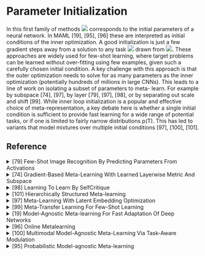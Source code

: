 # Parameter Initialization 

In this first family of methods <img src="https://render.githubusercontent.com/render/math?math=\omega"> corresponds to 
the initial parameters of a neural network. In MAML [19], [95], [96] these are interpreted as initial conditions of the 
inner optimization. A good initialization is just a few gradient steps away from a solution to any task 
<img src="https://render.githubusercontent.com/render/math?math=\mathcal{T}"> drawn from
<img src="https://render.githubusercontent.com/render/math?math=p(\mathcal{T})">. These approaches are widely used for 
few-shot learning, where target problems can be learned without over-fitting using few examples, given such a carefully 
chosen initial condition. A key challenge with this approach is that the outer optimization needs to solve for as many 
parameters as the inner optimization (potentially hundreds of millions in large CNNs). This leads to a line of work on 
isolating a subset of parameters to meta- learn. For example by subspace [74], [97], by layer [79], [97], [98], or by 
separating out scale and shift [99]. While inner loop initialization is a popular and effective choice of 
meta-representation, a key debate here is whether a single initial condition is sufficient to provide fast learning for
a wide range of potential tasks, or if one is limited to fairly narrow distributions p(T). This has led to variants 
that model mixtures over multiple initial conditions [97], [100], [101].

## Reference

<!-- REFERENCE -->


<details>
<summary>[79] Few-Shot Image Recognition By Predicting Parameters From Activations</summary>
<br>
<!-- (few_shot_image_recognition_by_predicting_parameters_from_activations.md) -->

# few_shot_image_recognition_by_predicting_parameters_from_activations.md

<!-- REFERENCE -->


[Few-Shot Image Recognition By Predicting Parameters From Activations](../papers/few_shot_image_recognition_by_predicting_parameters_from_activations.md)

</details>



<details>
<summary>[74] Gradient-Based Meta-Learning With Learned Layerwise Metric And Subspace</summary>
<br>
<!-- (gradient_based_meta_learning_with_learned_layerwise_metric_and_subspace.md) -->

# gradient_based_meta_learning_with_learned_layerwise_metric_and_subspace.md

<!-- REFERENCE -->


[Gradient-Based Meta-Learning With Learned Layerwise Metric And Subspace](../papers/gradient_based_meta_learning_with_learned_layerwise_metric_and_subspace.md)

</details>



<details>
<summary>[98] Learning To Learn By SelfCritique</summary>
<br>
<!-- (learning_to_learn_by_selfcritique.md) -->

# learning_to_learn_by_selfcritique.md

<!-- REFERENCE -->


[Learning To Learn By SelfCritique](../papers/learning_to_learn_by_selfcritique.md)

</details>



<details>
<summary>[101] Hierarchically Structured Meta-learning</summary>
<br>
<!-- (hierarchically_structured_meta_learning.md) -->

# hierarchically_structured_meta_learning.md

<!-- REFERENCE -->


[Hierarchically Structured Meta-learning](../papers/hierarchically_structured_meta_learning.md)

</details>



<details>
<summary>[97] Meta-Learning With Latent Embedding Optimization</summary>
<br>
<!-- (meta_learning_with_latent_embedding_optimization.md) -->

# meta_learning_with_latent_embedding_optimization.md

<!-- REFERENCE -->


[Meta-Learning With Latent Embedding Optimization](../papers/meta_learning_with_latent_embedding_optimization.md)

</details>



<details>
<summary>[99] Meta-Transfer Learning For Few-Shot Learning</summary>
<br>
<!-- (meta_transfer_learning_for_few_shot_learning.md) -->

# meta_transfer_learning_for_few_shot_learning.md

<!-- REFERENCE -->


[Meta-Transfer Learning For Few-Shot Learning](../papers/meta_transfer_learning_for_few_shot_learning.md)

</details>



<details>
<summary>[19] Model-Agnostic Meta-learning For Fast Adaptation Of Deep Networks</summary>
<br>
<!-- (model_agnostic_meta_learning_for_fast_adaptation_of_deep_networks.md) -->

# model_agnostic_meta_learning_for_fast_adaptation_of_deep_networks.md

<!-- REFERENCE -->


[Model-Agnostic Meta-learning For Fast Adaptation Of Deep Networks](../papers/model_agnostic_meta_learning_for_fast_adaptation_of_deep_networks.md)

</details>



<details>
<summary>[96] Online Metalearning</summary>
<br>
<!-- (online_metalearning.md) -->

# online_metalearning.md

<!-- REFERENCE -->


[Online Metalearning](../papers/online_metalearning.md)

</details>



<details>
<summary>[100] Multimodal Model-Agnostic Meta-Learning Via Task-Aware Modulation</summary>
<br>
<!-- (multimodal_model_agnostic_meta_learning_via_task_aware_modulation.md) -->

# multimodal_model_agnostic_meta_learning_via_task_aware_modulation.md

<!-- REFERENCE -->


[Multimodal Model-Agnostic Meta-Learning Via Task-Aware Modulation](../papers/multimodal_model_agnostic_meta_learning_via_task_aware_modulation.md)

</details>



<details>
<summary>[95] Probabilistic Model-agnostic Meta-learning</summary>
<br>
<!-- (probabilistic_model_agnostic_meta_learning.md) -->

# probabilistic_model_agnostic_meta_learning.md

<!-- REFERENCE -->


[Probabilistic Model-agnostic Meta-learning](../papers/probabilistic_model_agnostic_meta_learning.md)

</details>

